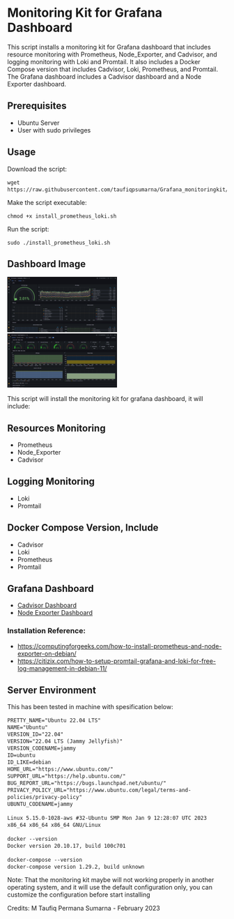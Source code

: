 # Monitoring Kit for Grafana Dashboard
This script installs a monitoring kit for Grafana dashboard that includes resource monitoring with Prometheus, Node_Exporter, and Cadvisor, and logging monitoring with Loki and Promtail. It also includes a Docker Compose version that includes Cadvisor, Loki, Prometheus, and Promtail. The Grafana dashboard includes a Cadvisor dashboard and a Node Exporter dashboard.

## Prerequisites
- Ubuntu Server
- User with sudo privileges

## Usage
Download the script:
```
wget https://raw.githubusercontent.com/taufiqpsumarna/Grafana_monitoringkit/main/install.sh
```
Make the script executable:
```
chmod +x install_prometheus_loki.sh
```
Run the script:
```
sudo ./install_prometheus_loki.sh
```
## Dashboard Image
<img src =./images/cadvisor.png width=50%/><br>
<img src =./images/node_exporter.png width=50%/><br>

This script will install the monitoring kit for grafana dashboard, it will include:

## Resources Monitoring
- Prometheus
- Node_Exporter
- Cadvisor

## Logging Monitoring
- Loki
- Promtail

## Docker Compose Version, Include
- Cadvisor
- Loki
- Prometheus
- Promtail

## Grafana Dashboard
- [Cadvisor Dashboard](https://grafana.com/grafana/dashboards/14282-cadvisor-exporter)
- [Node Exporter Dashboard](https://grafana.com/grafana/dashboards/1860-node-exporter-full)


### Installation Reference:
- https://computingforgeeks.com/how-to-install-prometheus-and-node-exporter-on-debian/
- https://citizix.com/how-to-setup-promtail-grafana-and-loki-for-free-log-management-in-debian-11/

## Server Environment
This has been tested in machine with spesification below:
```
PRETTY_NAME="Ubuntu 22.04 LTS"
NAME="Ubuntu"
VERSION_ID="22.04"
VERSION="22.04 LTS (Jammy Jellyfish)"
VERSION_CODENAME=jammy
ID=ubuntu
ID_LIKE=debian
HOME_URL="https://www.ubuntu.com/"
SUPPORT_URL="https://help.ubuntu.com/"
BUG_REPORT_URL="https://bugs.launchpad.net/ubuntu/"
PRIVACY_POLICY_URL="https://www.ubuntu.com/legal/terms-and-policies/privacy-policy"
UBUNTU_CODENAME=jammy

Linux 5.15.0-1028-aws #32-Ubuntu SMP Mon Jan 9 12:28:07 UTC 2023 x86_64 x86_64 x86_64 GNU/Linux

docker --version
Docker version 20.10.17, build 100c701

docker-compose --version
docker-compose version 1.29.2, build unknown
```

Note: 
That the monitoring kit maybe will not working properly in another operating system, and it will use the default configuration only, you can customize the configuration before start installing

Credits: M Taufiq Permana Sumarna - February 2023
